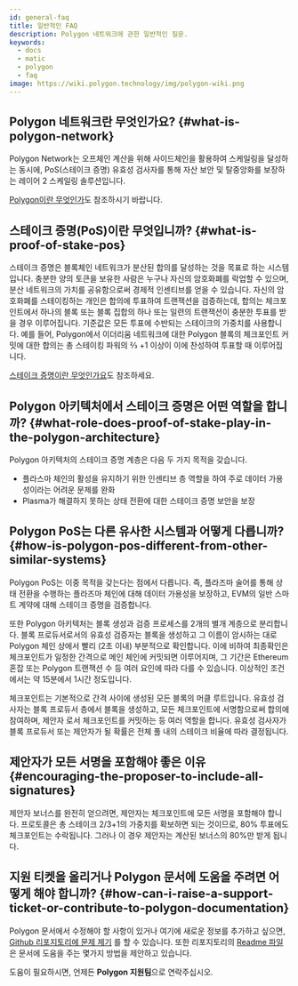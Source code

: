 ```yaml
---
id: general-faq
title: 일반적인 FAQ
description: Polygon 네트워크에 관한 일반적인 질문.
keywords:
  - docs
  - matic
  - polygon
  - faq
image: https://wiki.polygon.technology/img/polygon-wiki.png
---
```


## Polygon 네트워크란 무엇인가요? {#what-is-polygon-network}

Polygon Network는 오프체인 계산을 위해 사이드체인을 활용하여 스케일링을 달성하는 동시에, PoS(스테이크 증명) 유효성 검사자를 통해 자산 보안 및 탈중앙화를 보장하는 레이어 2 스케일링 솔루션입니다.

[Polygon이란 무엇인가](/docs/home/polygon-basics/what-is-polygon)도 참조하시기 바랍니다.

## 스테이크 증명(PoS)이란 무엇입니까? {#what-is-proof-of-stake-pos}

스테이크 증명은 블록체인 네트워크가 분산된 합의를 달성하는 것을 목표로 하는 시스템입니다. 충분한 양의 토큰을 보유한 사람은 누구나 자신의 암호화폐를 락업할 수 있으며, 분산 네트워크의 가치를 공유함으로써 경제적 인센티브를 얻을 수 있습니다. 자신의 암호화폐를 스테이킹하는 개인은 합의에 투표하여 트랜잭션을 검증하는데, 합의는 체크포인트에서 하나의 블록 또는 블록 집합의 하나 또는 일련의 트랜잭션이 충분한 투표를 받을 경우 이루어집니다. 기준값은 모든 투표에 수반되는 스테이크의 가중치를 사용합니다. 예를 들어, Polygon에서 이더리움 네트워크에 대한 Polygon 블록의 체크포인트 커밋에 대한 합의는 총 스테이킹 파워의 ⅔ +1 이상이 이에 찬성하여 투표할 때 이루어집니다.

[스테이크 증명이란 무엇인가요](/docs/home/polygon-basics/what-is-proof-of-stake)도 참조하세요.

## Polygon 아키텍처에서 스테이크 증명은 어떤 역할을 합니까? {#what-role-does-proof-of-stake-play-in-the-polygon-architecture}

Polygon 아키텍처의 스테이크 증명 계층은 다음 두 가지 목적을 갖습니다.

* 플라스마 체인의 활성을 유지하기 위한 인센티브 층 역할을 하여 주로 데이터 가용성이라는 어려운 문제를 완화
* Plasma가 해결하지 못하는 상태 전환에 대한 스테이크 증명 보안을 보장

## Polygon PoS는 다른 유사한 시스템과 어떻게 다릅니까? {#how-is-polygon-pos-different-from-other-similar-systems}

Polygon PoS는 이중 목적을 갖는다는 점에서 다릅니다. 즉, 플라즈마 술어를 통해 상태 전환을 수행하는 플라즈마 체인에 대해 데이터 가용성을 보장하고, EVM의 일반 스마트 계약에 대해 스테이크 증명을 검증합니다.

또한 Polygon 아키텍처는 블록 생성과 검증 프로세스를 2개의 별개 계층으로 분리합니다. 블록 프로듀서로서의 유효성 검증자는 블록을 생성하고 그 이름이 암시하는 대로 Polygon 체인 상에서 빨리 (2초 이내) 부분적으로 확인합니다.  이에 비하여 최종확인은 체크포인트가 일정한 간격으로 메인 체인에 커밋되면 이루어지며, 그 기간은 Ethereum 혼잡 또는 Polygon 트랜잭션 수 등 여러 요인에 따라 다를 수 있습니다. 이상적인 조건에서는 약 15분에서 1시간 정도입니다.

체크포인트는 기본적으로 간격 사이에 생성된 모든 블록의 머클 루트입니다. 유효성 검사자는 블록 프로듀서 층에서 블록을 생성하고, 모든 체크포인트에 서명함으로써 합의에 참여하며, 제안자 로서 체크포인트를 커밋하는 등 여러 역할을 합니다. 유효성 검사자가 블록 프로듀서 또는 제안자가 될 확률은 전체 풀 내의 스테이크 비율에 따라 결정됩니다.

## 제안자가 모든 서명을 포함해야 좋은 이유 {#encouraging-the-proposer-to-include-all-signatures}

제안자 보너스를 완전히 얻으려면, 제안자는 체크포인트에 모든 서명을 포함해야 합니다. 프로토콜은 총 스테이크 2/3+1의 가중치를 확보하면 되는 것이므로, 80% 투표에도 체크포인트는 수락됩니다. 그러나 이 경우 제안자는 계산된 보너스의 80%만 받게 됩니다.

## 지원 티켓을 올리거나 Polygon 문서에 도움을 주려면 어떻게 해야 합니까? {#how-can-i-raise-a-support-ticket-or-contribute-to-polygon-documentation}
Polygon 문서에서 수정해야 할 사항이 있거나 여기에 새로운 정보를 추가하고 싶으면, [Github 리포지토리에 문제 제기](https://github.com/maticnetwork/matic.js/issues) 를 할 수 있습니다. 또한 리포지토리의 [Readme 파일](https://github.com/maticnetwork/matic-docs/blob/master/README.md)은 문서에 도움을 주는 몇가지 방법을 제안하고 있습니다.

도움이 필요하시면, 언제든 **Polygon 지원팀**으로 연락주십시오.
